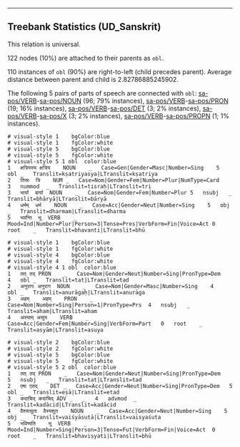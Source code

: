 

--------------------------------------------------------------------------------

## Treebank Statistics (UD_Sanskrit)

This relation is universal.

122 nodes (10%) are attached to their parents as `obl`.

110 instances of `obl` (90%) are right-to-left (child precedes parent).
Average distance between parent and child is 2.82786885245902.

The following 5 pairs of parts of speech are connected with `obl`: [sa-pos/VERB]()-[sa-pos/NOUN]() (96; 79% instances), [sa-pos/VERB]()-[sa-pos/PRON]() (19; 16% instances), [sa-pos/VERB]()-[sa-pos/DET]() (3; 2% instances), [sa-pos/VERB]()-[sa-pos/X]() (3; 2% instances), [sa-pos/VERB]()-[sa-pos/PROPN]() (1; 1% instances).


~~~ conllu
# visual-style 1	bgColor:blue
# visual-style 1	fgColor:white
# visual-style 5	bgColor:blue
# visual-style 5	fgColor:white
# visual-style 5 1 obl	color:blue
1	क्षत्रियस्य	क्षत्रिय	NOUN	_	Case=Gen|Gender=Masc|Number=Sing	5	obl	_	Translit=kṣatriyasya|LTranslit=kṣatriya
2	तिस्रः	त्रि	NUM	_	Case=Nom|Gender=Fem|Number=Plur|NumType=Card	3	nummod	_	Translit=tisraḥ|LTranslit=tri
3	भार्या	बार्या	NOUN	_	Case=Nom|Gender=Fem|Number=Plur	5	nsubj	_	Translit=bhāryā|LTranslit=bāryā
4	धर्मम्	धर्म	NOUN	_	Case=Acc|Gender=Neut|Number=Sing	5	obj	_	Translit=dharmam|LTranslit=dharma
5	भवन्ति	भू	VERB	_	Mood=Ind|Number=Plur|Person=3|Tense=Pres|VerbForm=Fin|Voice=Act	0	root	_	Translit=bhavanti|LTranslit=bhū

~~~


~~~ conllu
# visual-style 1	bgColor:blue
# visual-style 1	fgColor:white
# visual-style 4	bgColor:blue
# visual-style 4	fgColor:white
# visual-style 4 1 obl	color:blue
1	तत्	तद्	PRON	_	Case=Nom|Gender=Neut|Number=Sing|PronType=Dem	4	obl	_	Translit=tat|LTranslit=tad
2	अनुरागः	अनुराग	NOUN	_	Case=Nom|Gender=Masc|Number=Sing	4	obl	_	Translit=anurāgaḥ|LTranslit=anurāga
3	अहम्	अहम्	PRON	_	Case=Nom|Number=Sing|Person=1|PronType=Prs	4	nsubj	_	Translit=aham|LTranslit=aham
4	अस्याम्	असुय	VERB	_	Case=Acc|Gender=Fem|Number=Sing|VerbForm=Part	0	root	_	Translit=asyām|LTranslit=asuya

~~~


~~~ conllu
# visual-style 2	bgColor:blue
# visual-style 2	fgColor:white
# visual-style 5	bgColor:blue
# visual-style 5	fgColor:white
# visual-style 5 2 obl	color:blue
1	तत्	तद्	PRON	_	Case=Nom|Gender=Neut|Number=Sing|PronType=Dem	5	nsubj	_	Translit=tat|LTranslit=tad
2	एषा	एतद्	DET	_	Case=Acc|Gender=Neut|Number=Sing|PronType=Dem	5	obl	_	Translit=eṣā|LTranslit=etad
3	कदाचिद्	कदाचिद्	ADV	_	_	4	advmod	_	Translit=kadācid|LTranslit=kadācid
4	वैश्यासुता	वैस्यशुत	NOUN	_	Case=Acc|Gender=Neut|Number=Sing	5	obj	_	Translit=vaiśyāsutā|LTranslit=vaisyaśuta
5	भविष्यति	भू	VERB	_	Mood=Ind|Number=Sing|Person=3|Tense=Fut|VerbForm=Fin|Voice=Act	0	root	_	Translit=bhaviṣyati|LTranslit=bhū

~~~


